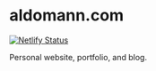 # aldomann.com

[![Netlify Status](https://api.netlify.com/api/v1/badges/9c6031e9-e8a8-4662-bb8b-646f87483519/deploy-status)](https://app.netlify.com/sites/aldomann/deploys)

Personal website, portfolio, and blog.
